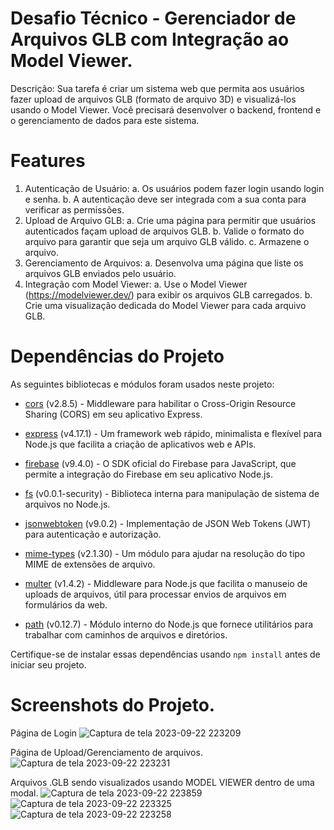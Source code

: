 # Desafio Técnico - Gerenciador de Arquivos GLB com Integração ao Model Viewer.

Descrição:
Sua tarefa é criar um sistema web que permita aos usuários fazer upload de arquivos
GLB (formato de arquivo 3D) e visualizá-los usando o Model Viewer. Você precisará
desenvolver o backend, frontend e o gerenciamento de dados para este sistema.

# Features
1. Autenticação de Usuário:
a. Os usuários podem fazer login usando login e senha.
b. A autenticação deve ser integrada com a sua conta para verificar as
permissões.
2. Upload de Arquivo GLB:
a. Crie uma página para permitir que usuários autenticados façam upload de
arquivos GLB.
b. Valide o formato do arquivo para garantir que seja um arquivo GLB válido.
c. Armazene o arquivo.
3. Gerenciamento de Arquivos:
a. Desenvolva uma página que liste os arquivos GLB enviados pelo usuário.
4. Integração com Model Viewer:
a. Use o Model Viewer (https://modelviewer.dev/) para exibir os arquivos GLB
carregados.
b. Crie uma visualização dedicada do Model Viewer para cada arquivo GLB.

# Dependências do Projeto

As seguintes bibliotecas e módulos foram usados neste projeto:

- [cors](https://www.npmjs.com/package/cors) (v2.8.5) - Middleware para habilitar o Cross-Origin Resource Sharing (CORS) em seu aplicativo Express.

- [express](https://www.npmjs.com/package/express) (v4.17.1) - Um framework web rápido, minimalista e flexível para Node.js que facilita a criação de aplicativos web e APIs.

- [firebase](https://www.npmjs.com/package/firebase) (v9.4.0) - O SDK oficial do Firebase para JavaScript, que permite a integração do Firebase em seu aplicativo Node.js.

- [fs](https://www.npmjs.com/package/fs) (v0.0.1-security) - Biblioteca interna para manipulação de sistema de arquivos no Node.js.

- [jsonwebtoken](https://www.npmjs.com/package/jsonwebtoken) (v9.0.2) - Implementação de JSON Web Tokens (JWT) para autenticação e autorização.

- [mime-types](https://www.npmjs.com/package/mime-types) (v2.1.30) - Um módulo para ajudar na resolução do tipo MIME de extensões de arquivo.

- [multer](https://www.npmjs.com/package/multer) (v1.4.2) - Middleware para Node.js que facilita o manuseio de uploads de arquivos, útil para processar envios de arquivos em formulários da web.

- [path](https://www.npmjs.com/package/path) (v0.12.7) - Módulo interno do Node.js que fornece utilitários para trabalhar com caminhos de arquivos e diretórios.

Certifique-se de instalar essas dependências usando `npm install` antes de iniciar seu projeto.

# Screenshots do Projeto.

Página de Login 
![Captura de tela 2023-09-22 223209](https://github.com/diwalker/Bugaboo-Studio-Test/assets/13918844/3a5b280a-d83c-4516-b792-e9273a3b4c78)

Página de Upload/Gerenciamento de arquivos.
![Captura de tela 2023-09-22 223231](https://github.com/diwalker/Bugaboo-Studio-Test/assets/13918844/1a8f0dac-2605-4fb6-959d-e9fb28cd6da3)

Arquivos .GLB sendo visualizados usando MODEL VIEWER dentro de uma modal.
![Captura de tela 2023-09-22 223859](https://github.com/diwalker/Bugaboo-Studio-Test/assets/13918844/439d4296-ca0a-40b2-bf4a-2ab56d74a3f4)
![Captura de tela 2023-09-22 223325](https://github.com/diwalker/Bugaboo-Studio-Test/assets/13918844/3b6073de-24bf-4c44-8259-93311a42a904)
![Captura de tela 2023-09-22 223258](https://github.com/diwalker/Bugaboo-Studio-Test/assets/13918844/98db46e1-16ae-48fa-a7ce-ef826f84ab74)





